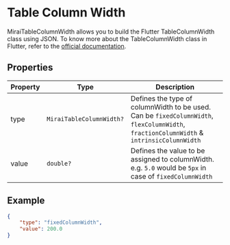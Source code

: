 # Table Column Width

MiraiTableColumnWidth allows you to build the Flutter TableColumnWidth class using JSON.
To know more about the TableColumnWidth class in Flutter, refer to the [official documentation](https://api.flutter.dev/flutter/rendering/TableColumnWidth-class.html).

## Properties

| Property | Type                     | Description                                                                                                                              |
| -------- | ------------------------ | ---------------------------------------------------------------------------------------------------------------------------------------- |
| type     | `MiraiTableColumnWidth?` | Defines the type of columnWidth to be used. Can be `fixedColumnWidth`, `flexColumnWidth`, `fractionColumnWidth` & `intrinsicColumnWidth` |
| value    | `double?`                | Defines the value to be assigned to columnWidth. e.g. `5.0` would be `5px` in case of `fixedColumnWidth`                                 |

## Example

```json
{
    "type": "fixedColumnWidth",
    "value": 200.0
}
```